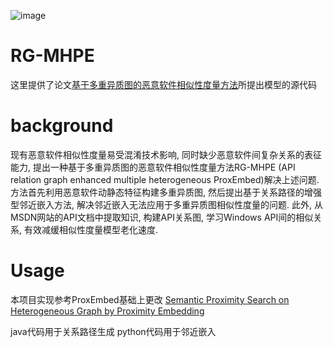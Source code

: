 
![image](https://user-images.githubusercontent.com/49864164/222956178-b1268426-8ce0-4403-a53f-44edd97fe9c7.png)

# RG-MHPE
这里提供了论文[基于多重异质图的恶意软件相似性度量方法](http://www.jos.org.cn/jos/article/abstract/6538?bsh_bid=5671491964)所提出模型的源代码

# background
现有恶意软件相似性度量易受混淆技术影响, 同时缺少恶意软件间复杂关系的表征能力, 提出一种基于多重异质图的恶意软件相似性度量方法RG-MHPE (API relation graph enhanced multiple heterogeneous ProxEmbed)解决上述问题. 方法首先利用恶意软件动静态特征构建多重异质图, 然后提出基于关系路径的增强型邻近嵌入方法, 解决邻近嵌入无法应用于多重异质图相似性度量的问题. 此外, 从MSDN网站的API文档中提取知识, 构建API关系图, 学习Windows API间的相似关系, 有效减缓相似性度量模型老化速度.

# Usage

本项目实现参考ProxEmbed基础上更改 [Semantic Proximity Search on Heterogeneous Graph by Proximity Embedding](https://dl.acm.org/doi/10.5555/3298239.3298263)

java代码用于关系路径生成
python代码用于邻近嵌入
